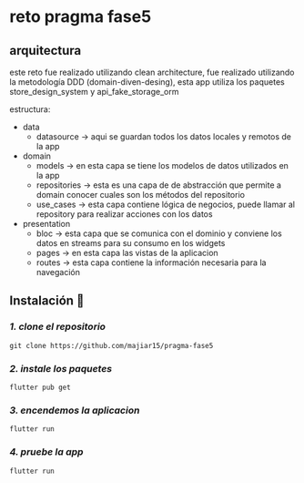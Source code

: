 # reto pragma fase5

## arquitectura

este reto fue realizado utilizando clean architecture, fue realizado utilizando la metodología DDD (domain-diven-desing), esta app utiliza los paquetes store_design_system y api_fake_storage_orm

estructura:
- data
    - datasource -> aqui se guardan todos los datos locales y remotos de la app
- domain
    - models -> en esta capa se tiene los modelos de datos utilizados en la app
    - repositories -> esta es una capa de de abstracción que permite a domain conocer cuales son los métodos del repositorio
    - use_cases -> esta capa contiene lógica de negocios, puede llamar al repository para realizar acciones con los datos
- presentation
    - bloc -> esta capa que se comunica con el dominio y conviene los datos en streams para su consumo en los widgets
    - pages -> en esta capa las vistas de la aplicacion
    - routes -> esta capa contiene la información necesaria para la navegación

## Instalación 🔧

### _1. clone el repositorio_

```
git clone https://github.com/majiar15/pragma-fase5
```

### _2. instale los paquetes_

```
flutter pub get
```

### _3. encendemos la aplicacion_

```
flutter run
```

### _4. pruebe la app_

```
flutter run
```

